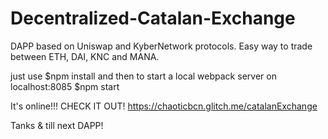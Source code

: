 # Decentralized-Catalan-Exchange
DAPP based on Uniswap and KyberNetwork protocols.
Easy way to trade between ETH, DAI, KNC and MANA.

just use $npm install 
and then to start a local webpack server on localhost:8085
$npm start 

It's online!!!
CHECK IT OUT!
https://chaoticbcn.glitch.me/catalanExchange


Tanks & till next DAPP!


